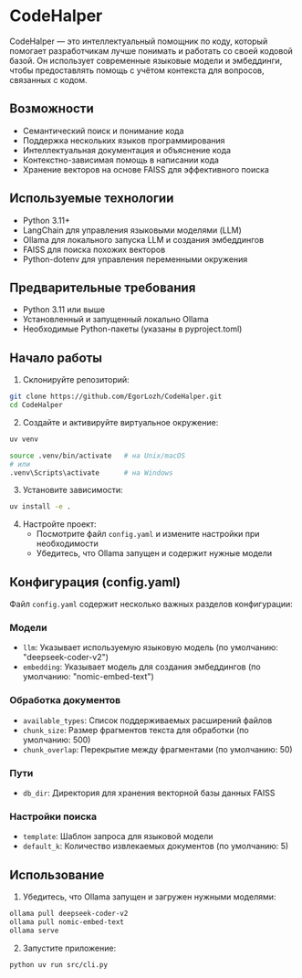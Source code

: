 # CodeHalper

CodeHalper — это интеллектуальный помощник по коду, который помогает разработчикам лучше понимать и работать со своей кодовой базой. Он использует современные языковые модели и эмбеддинги, чтобы предоставлять помощь с учётом контекста для вопросов, связанных с кодом.

## Возможности

- Семантический поиск и понимание кода
- Поддержка нескольких языков программирования
- Интеллектуальная документация и объяснение кода
- Контекстно-зависимая помощь в написании кода
- Хранение векторов на основе FAISS для эффективного поиска

## Используемые технологии

- Python 3.11+
- LangChain для управления языковыми моделями (LLM)
- Ollama для локального запуска LLM и создания эмбеддингов
- FAISS для поиска похожих векторов
- Python-dotenv для управления переменными окружения

## Предварительные требования

- Python 3.11 или выше
- Установленный и запущенный локально Ollama
- Необходимые Python-пакеты (указаны в pyproject.toml)

## Начало работы

1. Склонируйте репозиторий:
```bash
git clone https://github.com/EgorLozh/CodeHalper.git
cd CodeHalper
```

2. Создайте и активируйте виртуальное окружение:
```bash
uv venv

source .venv/bin/activate   # на Unix/macOS
# или
.venv\Scripts\activate      # на Windows
```

3. Установите зависимости:
```bash
uv install -e .
```

4. Настройте проект:
   - Посмотрите файл `config.yaml` и измените настройки при необходимости
   - Убедитесь, что Ollama запущен и содержит нужные модели

## Конфигурация (config.yaml)

Файл `config.yaml` содержит несколько важных разделов конфигурации:

### Модели
- `llm`: Указывает используемую языковую модель (по умолчанию: "deepseek-coder-v2")
- `embedding`: Указывает модель для создания эмбеддингов (по умолчанию: "nomic-embed-text")

### Обработка документов
- `available_types`: Список поддерживаемых расширений файлов
- `chunk_size`: Размер фрагментов текста для обработки (по умолчанию: 500)
- `chunk_overlap`: Перекрытие между фрагментами (по умолчанию: 50)

### Пути
- `db_dir`: Директория для хранения векторной базы данных FAISS

### Настройки поиска
- `template`: Шаблон запроса для языковой модели
- `default_k`: Количество извлекаемых документов (по умолчанию: 5)

## Использование

1. Убедитесь, что Ollama запущен и загружен нужными моделями:
```bash
ollama pull deepseek-coder-v2
ollama pull nomic-embed-text
ollama serve
```

2. Запустите приложение:
```bash
python uv run src/cli.py
```

